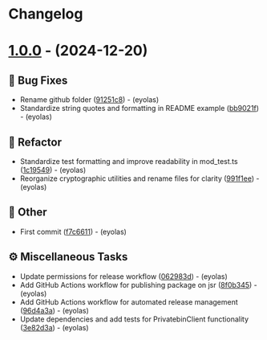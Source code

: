 # Changelog

# [1.0.0](https://github.com/eyolas/privatebin/tree/v1.0.0) - (2024-12-20)

## <!-- 1 -->🐛 Bug Fixes

- Rename github folder ([91251c8](https://github.com/eyolas/privatebin/commit/91251c8d32a58238ddb98d9368803997e15d5083))  - (eyolas)
- Standardize string quotes and formatting in README example ([bb9021f](https://github.com/eyolas/privatebin/commit/bb9021fb8f8e49600a6a29d112add48c2407a87b))  - (eyolas)

## <!-- 2 -->🚜 Refactor

- Standardize test formatting and improve readability in mod_test.ts ([1c19549](https://github.com/eyolas/privatebin/commit/1c195493d63a48821d01476f63a9726b7f5207d6))  - (eyolas)
- Reorganize cryptographic utilities and rename files for clarity ([991f1ee](https://github.com/eyolas/privatebin/commit/991f1ee8e983a3e4af59e4be611ddf832c3404d4))  - (eyolas)

## <!-- 30 -->📝 Other

- First commit
 ([f7c6611](https://github.com/eyolas/privatebin/commit/f7c6611df57765a87bdb60e066453c10c5fa5588))  - (eyolas)

## <!-- 7 -->⚙️ Miscellaneous Tasks

- Update permissions for release workflow ([062983d](https://github.com/eyolas/privatebin/commit/062983d38c75073720cc33d8d549ba478aae8d80))  - (eyolas)
- Add GitHub Actions workflow for publishing package on jsr ([8f0b345](https://github.com/eyolas/privatebin/commit/8f0b3459d652f0cd11307ff4b95e5b2f0fada56a))  - (eyolas)
- Add GitHub Actions workflow for automated release management ([96d4a3a](https://github.com/eyolas/privatebin/commit/96d4a3afb645200ea7ce88dfbfc4a9b667926b20))  - (eyolas)
- Update dependencies and add tests for PrivatebinClient functionality ([3e82d3a](https://github.com/eyolas/privatebin/commit/3e82d3a875288ff3c63d7e39ba74f01795877b3d))  - (eyolas)

<!-- generated by git-cliff -->
